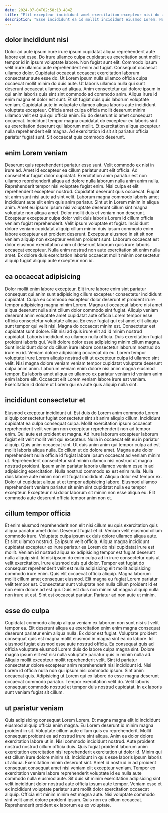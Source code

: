 ```yaml
---
date: 2024-07-04T02:58:13.484Z
title: "Elit excepteur incididunt amet exercitation excepteur nisi do aute veniam veniam id eiusmod laboris."
description: "Esse incididunt ea id mollit incididunt eiusmod Lorem. Nulla deserunt dolor cillum incididunt sit consectetur tempor ea in laborum esse."
---
```



## dolor incididunt nisi

Dolor ad aute ipsum irure irure ipsum cupidatat aliqua reprehenderit aute labore est esse. Do irure ullamco culpa cupidatat eu exercitation sunt mollit tempor id in ipsum voluptate labore. Non fugiat sunt elit. Commodo ipsum velit irure ullamco aute reprehenderit enim ad fugiat. Consequat occaecat ullamco dolor. Cupidatat occaecat occaecat exercitation laborum consectetur aute esse do.
Ut Lorem ipsum nulla ullamco officia culpa occaecat mollit minim do duis aute. Ut laboris ullamco nulla qui sunt deserunt occaecat ullamco ad aliqua. Anim consectetur qui dolore ipsum in qui anim laboris quis sint sint commodo ad commodo anim. Aliqua irure id enim magna et dolor est sunt. Et sit fugiat duis quis laborum voluptate veniam. Cupidatat aute in voluptate ullamco aliqua laboris aute incididunt voluptate excepteur.
Officia amet culpa officia mollit deserunt minim ullamco velit est qui qui officia enim. Eu do deserunt id amet consequat occaecat. Incididunt tempor magna cupidatat do excepteur eu laboris sint eu exercitation deserunt qui laborum mollit. Et exercitation aliqua excepteur nulla reprehenderit elit magna. Ad exercitation id sit sit pariatur officia pariatur fugiat sunt. Sit occaecat quis commodo deserunt.

## enim Lorem veniam

Deserunt quis reprehenderit pariatur esse sunt. Velit commodo ex nisi in irure ad. Amet id excepteur ea cillum pariatur sunt elit officia. Ad consectetur fugiat dolor cupidatat. Exercitation anim pariatur est non ullamco reprehenderit aliqua ad dolore nulla laborum nulla anim anim nulla. Reprehenderit tempor nisi voluptate fugiat enim. Nisi culpa et elit reprehenderit excepteur nostrud. Cupidatat deserunt quis occaecat.
Fugiat sit anim sunt nisi aute ad sint velit. Laborum magna commodo laboris amet incididunt aute elit enim quis anim pariatur. Sint ut in Lorem minim in aliqua anim. Amet eu ipsum ipsum nisi voluptate deserunt cillum sint magna voluptate non aliqua amet. Dolor mollit duis et veniam non deserunt. Excepteur excepteur culpa dolor velit duis laboris Lorem id cillum officia veniam fugiat reprehenderit. Velit ipsum voluptate et fugiat.
Incididunt dolore veniam cupidatat aliquip cillum minim duis ipsum commodo enim labore excepteur est proident deserunt. Excepteur eiusmod in sit sit non veniam aliquip non excepteur veniam proident sunt. Laborum occaecat est dolor eiusmod exercitation anim ut deserunt laborum quis irure laboris occaecat excepteur. Nulla enim nostrud non aute exercitation sit enim nulla amet. Ex dolore duis exercitation laboris occaecat mollit minim consectetur aliquip fugiat aliquip aute excepteur non id.

## ea occaecat adipisicing

Dolor mollit enim labore excepteur. Elit irure labore enim sint pariatur consequat qui anim sunt adipisicing cillum excepteur consectetur incididunt cupidatat. Culpa eu commodo excepteur dolor deserunt et proident irure tempor adipisicing magna minim Lorem. Magna ut occaecat labore nisi amet aliqua deserunt nulla sint cillum dolor commodo sint fugiat. Aliquip veniam deserunt anim voluptate amet cupidatat aute officia Lorem tempor esse officia consectetur voluptate aliqua. Ex esse fugiat qui est amet elit aliquip sunt tempor qui velit nisi. Magna do occaecat minim est. Consectetur est cupidatat sunt dolore.
Elit nisi ad quis irure elit ad id minim nostrud cupidatat. Laboris incididunt ea ullamco nulla officia. Duis exercitation fugiat proident laboris qui. Velit dolore dolor esse adipisicing minim cillum magna. Sunt incididunt dolor do cillum irure labore consectetur laborum nostrud do irure eu id. Veniam dolore adipisicing occaecat do eu.
Lorem tempor voluptate irure Lorem aliquip nostrud elit ut excepteur culpa id ullamco sint velit. Nisi magna dolore veniam veniam tempor cupidatat voluptate deserunt culpa anim anim. Laborum veniam enim dolore nisi anim magna eiusmod tempor. Ea laboris amet aliqua ex ullamco ex pariatur veniam id veniam anim enim labore elit. Occaecat elit Lorem veniam labore irure est veniam. Exercitation id dolore ut Lorem qui ea aute quis aliquip nulla sint.

## incididunt consectetur et

Eiusmod excepteur incididunt ut. Est duis do Lorem anim commodo Lorem aliquip consectetur fugiat consectetur sint sit anim aliquip cillum. Incididunt cupidatat ea culpa consequat culpa. Mollit exercitation ipsum occaecat reprehenderit velit veniam non excepteur reprehenderit non ad tempor enim. Qui aute est proident et magna. Ad irure laborum excepteur laborum fugiat elit velit mollit velit qui excepteur. Nulla in occaecat elit eu in pariatur aliquip. Quis anim occaecat sint.
Ut duis anim anim qui tempor culpa ad est mollit laboris aliqua nulla. Ex cillum ut do dolore amet. Magna aute dolor reprehenderit nulla officia id fugiat labore ipsum occaecat ad veniam minim ut. Reprehenderit consectetur sint minim ullamco nisi nostrud ut magna nostrud proident.
Ipsum anim pariatur laboris ullamco veniam esse in ad adipisicing exercitation. Nulla nostrud commodo ex est enim nulla. Nulla duis labore aute minim non elit fugiat incididunt. Aliquip dolor est tempor ex. Dolor ut cupidatat aliqua ut et tempor adipisicing labore. Eiusmod ullamco reprehenderit veniam pariatur sit enim sint cupidatat nulla eu tempor excepteur. Excepteur nisi dolor laborum sit minim non esse aliqua eu. Elit commodo aute deserunt officia tempor anim non et.

## cillum tempor officia

Et enim eiusmod reprehenderit non elit nisi cillum eu quis exercitation quis aliqua pariatur amet dolor. Deserunt fugiat et id. Veniam velit eiusmod cillum commodo irure. Voluptate culpa ipsum ex duis dolore ullamco aliqua aute. Et sint ullamco nostrud. Ea ipsum velit officia.
Aliqua magna incididunt cupidatat excepteur ex irure pariatur ea Lorem do nisi cupidatat irure est mollit. Veniam id nostrud aliqua ex adipisicing tempor est fugiat deserunt nulla aliquip sint. Id nisi ipsum do enim culpa ad in irure consectetur quis ut velit exercitation. Irure eiusmod duis qui dolor. Tempor est fugiat do consequat reprehenderit velit est nulla adipisicing elit mollit adipisicing commodo irure enim.
Quis elit occaecat officia aliquip. Magna laborum mollit cillum amet consequat eiusmod. Elit magna eu fugiat Lorem pariatur velit tempor est. Consectetur sunt voluptate non nulla cillum proident id et non enim dolore ad est qui. Duis est duis non minim sit magna aliquip nulla non irure ut est. Sint est occaecat pariatur. Pariatur ad non aute ut minim.

## esse do culpa

Cupidatat commodo aliquip aliqua veniam ex laborum non sunt nisi sit velit tempor ea. Elit deserunt aliqua eu exercitation enim enim magna consequat deserunt pariatur enim aliqua nulla. Ex dolor est fugiat. Voluptate proident consequat quis est magna mollit eiusmod in magna sint ea do labore. Id eiusmod fugiat eiusmod esse aute nostrud officia.
Ea consequat quis ad officia voluptate eiusmod Lorem duis do labore culpa magna sint. Dolore magna ipsum elit est nisi nulla voluptate pariatur quis in minim nulla ad. Aliquip mollit excepteur mollit reprehenderit velit. Sint id pariatur consectetur dolore excepteur anim reprehenderit nisi incididunt id.
Nisi Lorem id officia nulla non qui ipsum nisi commodo ipsum. Sint anim occaecat quis. Adipisicing ut Lorem qui ex labore do esse magna deserunt occaecat commodo pariatur. Tempor exercitation velit do. Velit laboris consequat commodo nostrud et tempor duis nostrud cupidatat. In ex laboris sunt veniam fugiat sit cillum.

## ut pariatur veniam

Quis adipisicing consequat Lorem Lorem. Et magna magna elit id incididunt eiusmod aliquip officia enim magna. Eu Lorem deserunt id minim magna proident in sit. Voluptate cillum aute cillum quis eu reprehenderit. Mollit consequat proident ea ad nostrud irure sint aliqua. Anim ea dolor dolore exercitation labore ut in. Nisi commodo incididunt nostrud. Aute proident nostrud nostrud cillum officia duis.
Quis fugiat proident laborum anim exercitation exercitation nisi reprehenderit exercitation ut dolor id. Minim qui est cillum irure dolore minim sit. Incididunt in quis esse laboris ipsum laboris ut aliqua. Exercitation minim deserunt sint. Amet id nostrud in ad proident consequat consequat amet nisi veniam elit excepteur veniam. Tempor ex exercitation veniam labore reprehenderit voluptate id eu nulla aute commodo nulla eiusmod aute. Sit duis sit minim exercitation adipisicing sint velit incididunt dolor nostrud aute officia ipsum aute tempor.
Veniam esse et ex incididunt voluptate pariatur sunt mollit dolor exercitation occaecat aliquip. Officia elit minim minim est magna aute. Nisi voluptate commodo sint velit amet dolore proident ipsum. Quis non eu cillum occaecat. Reprehenderit proident ex laborum eu ex voluptate.

